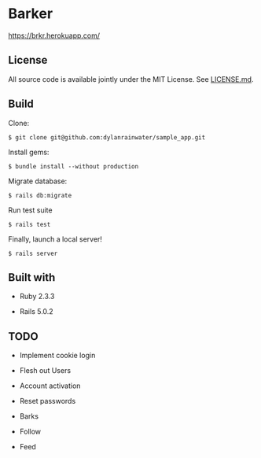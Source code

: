 # Barker

https://brkr.herokuapp.com/

## License

All source code is available jointly under the MIT License. See [LICENSE.md](LICENSE.md).

## Build

Clone:
```
$ git clone git@github.com:dylanrainwater/sample_app.git
```

Install gems:
```
$ bundle install --without production
```

Migrate database:
```
$ rails db:migrate
```

Run test suite
```
$ rails test
```

Finally, launch a local server!
```
$ rails server
```

## Built with

* Ruby 2.3.3

* Rails 5.0.2

## TODO

* Implement cookie login

* Flesh out Users

* Account activation

* Reset passwords

* Barks

* Follow

* Feed
